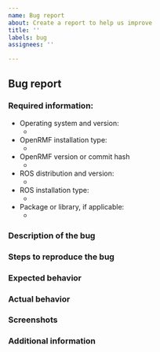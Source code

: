 ```yaml
---
name: Bug report
about: Create a report to help us improve
title: ''
labels: bug
assignees: ''

---
```


<!--
For support requests, please read the Support Guidelines to know where to ask: https://github.com/open-rmf/rmf/wiki/Support-guidelines
For general questions and design discussion, please use the Discussions page: https://github.com/open-rmf/rmf/discussions
Not sure if this is the right repository? Open an issue on https://github.com/open-rmf/rmf
For bug reports, please fill out the information below.
Be as detailed as possible.
-->

## Bug report

### Required information:

- Operating system and version:
  - <!-- OS and version (e.g. Ubuntu 20.04, MacOS 10.17, Windows 10 build 1817) -->
- OpenRMF installation type:
  - <!-- How did you install OpenRMF? From source, from binaries, Docker, etc. Link to a guide if you followed one. -->
- OpenRMF version or commit hash
  - <!-- If from binaries or docker, give the version. If from source, give the output of git rev-parse HEAD or the repos file you use -->
- ROS distribution and version:
  - <!-- State the name of the ROS distribution you are using, and if applicable a patch version -->
- ROS installation type:
  - <!-- How did you install ROS? From source, from binaries, Docker, etc. Link to a guide if you followed one. -->
- Package or library, if applicable:
  - <!-- e.g. velodyne_driver, or N/A -->

### Description of the bug
<!-- Provide a clear and concise description of what the bug is. -->


### Steps to reproduce the bug

<!-- Detailed instructions on how to reliably reproduce the bug, e.g.
1. Launch RMF using `ros2 launch rmf_demos office_demo.launch`
1. Launch rviz using `rviz`
1. Add the traffic visualiser
1. ...
1. See the error displayed

Provide a short, self-contained, correct example: http://sscce.org/
If you include code, do not use a screenshot.
``` Provide code that can be copy-pasted ``` -->


### Expected behavior
<!-- A clear and detailed description of what you expected to happen. -->


### Actual behavior
<!-- A clear and detailed description of what actually happens. -->


### Screenshots
<!-- If applicable, add screenshots to help explain your problem. -->


### Additional information
<!-- Add any other context about the problem here. -->
